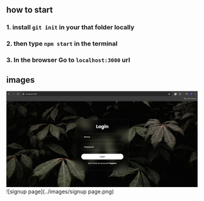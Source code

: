 ## how to start

### 1. install `git init` in your that folder locally
### 2. then type `npm start` in the terminal
### 3. In the browser Go to `localhost:3000` url


## images

![login page](/../images/login-page.png)
![signup page](../images/signup page.png)
